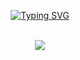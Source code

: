 <body>
<p align="center">
<a href="https://git.io/typing-svg"><img src="https://readme-typing-svg.demolab.com?font=Inconsolata&weight=700&pause=1000&color=8E4CF7&center=true&vCenter=true&width=435&lines=Hello+there.+I'm+Hoocs+%3A3" alt="Typing SVG" /></a>
<br>
  </p>
<div align="center">
<br>
  <!-- <a href="https://discord.com/users/627013557695021087" > -->
  <a href="https://discord.com/users/627013557695021087" >
   <img src="https://lanyard.kyrie25.me/api/627013557695021087?waveColor=8B8BFA&waveSpotifyColor=B48EF7&gradient=7E37F9-B48EF7-E568C4"  />
  </a>
